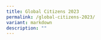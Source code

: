 ```yaml
---
title: Global Citizens 2023
permalink: /global-citizens-2023/
variant: markdown
description: ""
---
```

